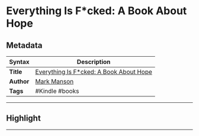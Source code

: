 # Everything Is F\*cked: A Book About Hope

## Metadata

| Syntax | Description |
| ---------- | ---------- |
| **Title** | [Everything Is F\*cked: A Book About Hope](https://www.amazon.com/Everything-cked-About-Subtle-Giving-ebook/dp/B07DTJ8YNJ/ref=tmm_kin_swatch_0?_encoding=UTF8&qid=&sr=) |
| **Author** | [Mark Manson](https://www.amazon.com/Mark-Manson/e/B00BIJOMOC/ref=dp_byline_cont_ebooks_1) |
| **Tags** | #Kindle #books |

---

## Highlight




---
